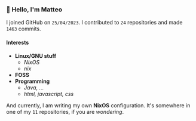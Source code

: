 ### 👋 Hello, I'm Matteo

I joined GitHub on `25/04/2023`.
I contributed to `24` repositories and made `1463` commits.

#### Interests

- **Linux/GNU stuff**
  - _NixOS_
  - _nix_
- **FOSS**
- **Programming**
  - _Java, ..._
  - _html, javascript, css_


And currently, I am writing my own **NixOS** configuration. It's somewhere in one of my `11` repositories, if you are _wondering_.